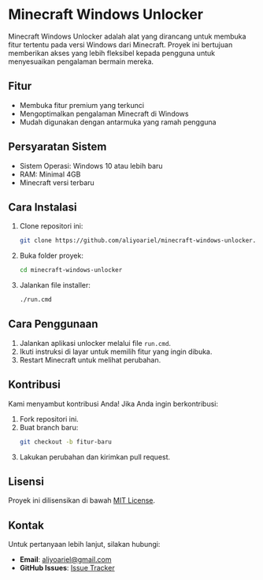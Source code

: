 # Minecraft Windows Unlocker

Minecraft Windows Unlocker adalah alat yang dirancang untuk membuka fitur tertentu pada versi Windows dari Minecraft. Proyek ini bertujuan memberikan akses yang lebih fleksibel kepada pengguna untuk menyesuaikan pengalaman bermain mereka.

## Fitur

- Membuka fitur premium yang terkunci
- Mengoptimalkan pengalaman Minecraft di Windows
- Mudah digunakan dengan antarmuka yang ramah pengguna

## Persyaratan Sistem

- Sistem Operasi: Windows 10 atau lebih baru
- RAM: Minimal 4GB
- Minecraft versi terbaru

## Cara Instalasi

1. Clone repositori ini:
   ```bash
   git clone https://github.com/aliyoariel/minecraft-windows-unlocker.git
   ```
2. Buka folder proyek:
   ```bash
   cd minecraft-windows-unlocker
   ```
3. Jalankan file installer:
   ```bash
   ./run.cmd
   ```

## Cara Penggunaan

1. Jalankan aplikasi unlocker melalui file `run.cmd`.
2. Ikuti instruksi di layar untuk memilih fitur yang ingin dibuka.
3. Restart Minecraft untuk melihat perubahan.

## Kontribusi

Kami menyambut kontribusi Anda! Jika Anda ingin berkontribusi:
1. Fork repositori ini.
2. Buat branch baru:
   ```bash
   git checkout -b fitur-baru
   ```
3. Lakukan perubahan dan kirimkan pull request.

## Lisensi

Proyek ini dilisensikan di bawah [MIT License](LICENSE).

## Kontak

Untuk pertanyaan lebih lanjut, silakan hubungi:
- **Email**: aliyoariel@gmail.com
- **GitHub Issues**: [Issue Tracker](https://github.com/aliyoariel/minecraft-windows-unlocker/issues)
